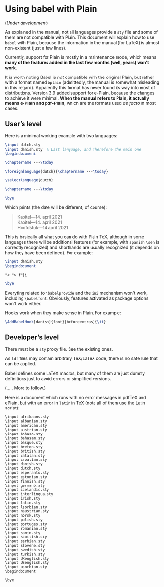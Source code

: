 # Using babel with Plain

(*Under development*)

As explained in the manual, not all languages provide a `sty` file and
some of them are not compatible with Plain. This document will explain
how to use `babel` with Plain, because the information in the manual
(for LaTeX) is almost non-existent (just a few lines).

Currently, support for Plain is mostly in a maintenance mode, which
means **many of the features added in the last few months (well, years)
won't work**.

It is worth noting Babel is *not* compatible with the original Plain,
but rather with a format named `bplain` (admittedly, the manual is
somewhat misleading in this regard). Apparently this format has never
found its way into most of distributions. Version 3.9 added support for
e-Plain, because the changes to achieve it were minimal. **When the
manual refers to Plain, it actually means e-Plain and pdf-Plain**, which
are the formats used *de facto* in most cases. 

## User’s level

Here is a minimal working example with two languages:
```tex
\input dutch.sty
\input danish.sty  % Last language, and therefore the main one
\begindocument

\chaptername ---\today

\foreignlanguage{dutch}{\chaptername ---\today}

\selectlanguage{dutch}

\chaptername ---\today

\bye
```
Which prints (the date will be different, of course):
> Kapitel—14. april 2021<br>
> Kapitel—14. april 2021<br>
> Hoofdstuk—14 april 2021

This is basically all what you can do with Plain TeX, although in some
languages there will be additional features (for example, with
`spanish` `\sen` is correctly recognized) and shorthands are usually
recognized (it depends on how they have been defined). For example:
```tex
\input danish.sty
\begindocument

"< "> f"|i

\bye
```

Everyting related to `\babelprovide` and the `ini` mechanism won't work,
including `\babelfont`. Obviously, features activated as package
options won't work either.

Hooks work when they make sense in Plain. For example:
```tex
\AddBabelHook[danish]{font}{beforeextras}{\it}
```

## Developer’s level

There must be a `sty` proxy file. See the existing ones.

As `ldf` files may contain arbitrary TeX/LaTeX code, there is no
safe rule that can be applied.

Babel defines some LaTeX macros, but many of them are just dummy
definitions just to avoid errors or simplified versions.

(..... More to follow.)

Here is a document which runs with no error messages in pdfTeX and
ePlain, but with an error in `latin` in TeX (note all of them use
the Latin script):
```
\input afrikaans.sty
\input albanian.sty
\input american.sty
\input austrian.sty
\input bahasa.sty
\input bahasam.sty
\input basque.sty
\input breton.sty
\input british.sty
\input catalan.sty
\input croatian.sty
\input danish.sty
\input dutch.sty
\input esperanto.sty
\input estonian.sty
\input finnish.sty
\input germanb.sty
\input icelandic.sty
\input interlingua.sty
\input irish.sty
\input latin.sty
\input lsorbian.sty
\input naustrian.sty
\input norsk.sty
\input polish.sty
\input portuges.sty
\input romanian.sty
\input samin.sty
\input scottish.sty
\input serbian.sty
\input slovene.sty
\input swedish.sty
\input turkish.sty
\input UKenglish.sty
\input USenglish.sty
\input usorbian.sty
\begindocument

\bye


